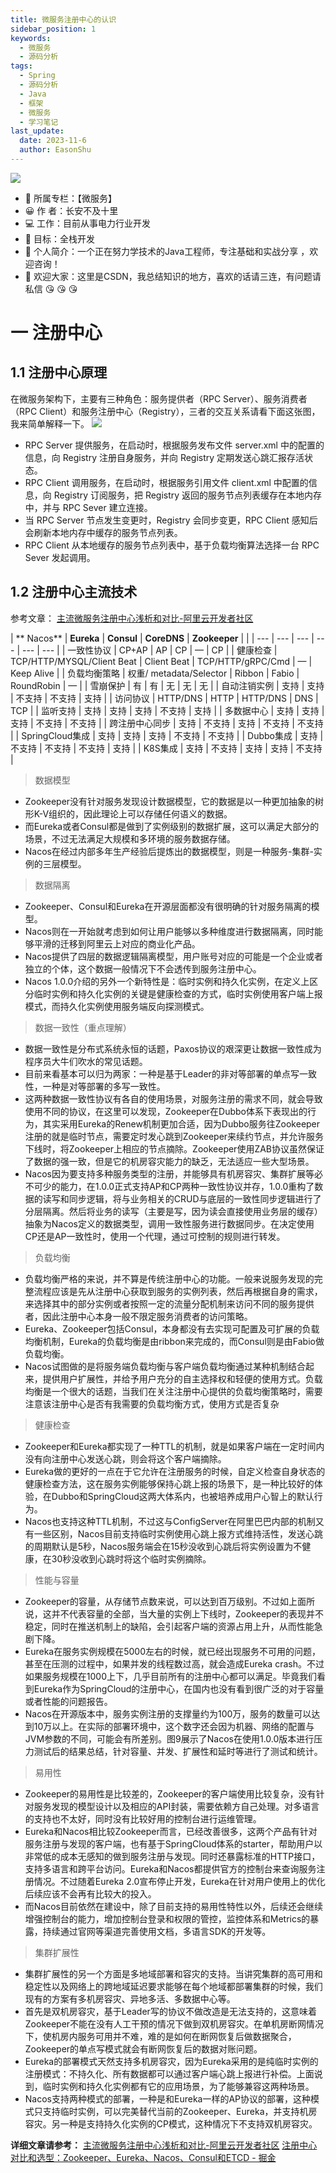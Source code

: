 ```yaml
---
title: 微服务注册中心的认识
sidebar_position: 1
keywords:
  - 微服务
  - 源码分析
tags:
  - Spring
  - 源码分析
  - Java
  - 框架
  - 微服务
  - 学习笔记
last_update:
  date: 2023-11-6
  author: EasonShu
---
```



![](https://cdn.nlark.com/yuque/0/2023/gif/12426173/1697695389598-01376028-0111-4de9-a2de-b5f21f123b74.gif#averageHue=%23fcfcfc&clientId=ua8dfa591-4c93-4&from=paste&id=u0ed3a455&originHeight=80&originWidth=640&originalType=url&ratio=1.25&rotation=0&showTitle=false&status=done&style=none&taskId=u634e7ae1-ba5e-4b6e-b637-79674a6e2cd&title=)

- 💌 所属专栏：【微服务】
- 😀 作 者：长安不及十里
- 💻 工作：目前从事电力行业开发
- 🌈 目标：全栈开发
- 🚀 个人简介：一个正在努力学技术的Java工程师，专注基础和实战分享 ，欢迎咨询！
- 💖 欢迎大家：这里是CSDN，我总结知识的地方，喜欢的话请三连，有问题请私信 😘 😘 😘
# 一 注册中心
## 1.1 注册中心原理
在微服务架构下，主要有三种角色：服务提供者（RPC Server）、服务消费者（RPC Client）和服务注册中心（Registry），三者的交互关系请看下面这张图，我来简单解释一下。
![](https://cdn.nlark.com/yuque/0/2023/jpeg/12426173/1699440739305-595b6dcb-52b6-484f-8a21-adf883b40831.jpeg#averageHue=%23f4f4f4&clientId=u0081f5ee-452b-4&from=paste&id=u3d8ea02e&originHeight=259&originWidth=725&originalType=url&ratio=1.25&rotation=0&showTitle=false&status=done&style=none&taskId=uafb69d5d-23ec-49c3-9ca5-2e9b24d38df&title=)

- RPC Server 提供服务，在启动时，根据服务发布文件 server.xml 中的配置的信息，向 Registry 注册自身服务，并向 Registry 定期发送心跳汇报存活状态。
- RPC Client 调用服务，在启动时，根据服务引用文件 client.xml 中配置的信息，向 Registry 订阅服务，把 Registry 返回的服务节点列表缓存在本地内存中，并与 RPC Sever 建立连接。
- 当 RPC Server 节点发生变更时，Registry 会同步变更，RPC Client 感知后会刷新本地内存中缓存的服务节点列表。
- RPC Client 从本地缓存的服务节点列表中，基于负载均衡算法选择一台 RPC Sever 发起调用。
## 1.2 注册中心主流技术
参考文章：
[主流微服务注册中心浅析和对比-阿里云开发者社区](https://developer.aliyun.com/article/698930)

| **
Nacos** | **Eureka** | **Consul** | **CoreDNS** | **Zookeeper** | 
 |
| --- | --- | --- | --- | --- | --- |
| 一致性协议 | CP+AP | AP | CP | — | CP |
| 健康检查 | TCP/HTTP/MYSQL/Client Beat | Client Beat | TCP/HTTP/gRPC/Cmd | — | Keep Alive |
| 负载均衡策略 | 权重/
metadata/Selector | Ribbon | Fabio | RoundRobin | — |
| 雪崩保护 | 有 | 有 | 无 | 无 | 无 |
| 自动注销实例 | 支持 | 支持 | 不支持 | 不支持 | 支持 |
| 访问协议 | HTTP/DNS | HTTP | HTTP/DNS | DNS | TCP |
| 监听支持 | 支持 | 支持 | 支持 | 不支持 | 支持 |
| 多数据中心 | 支持 | 支持 | 支持 | 不支持 | 不支持 |
| 跨注册中心同步 | 支持 | 不支持 | 支持 | 不支持 | 不支持 |
| SpringCloud集成 | 支持 | 支持 | 支持 | 不支持 | 不支持 |
| Dubbo集成 | 支持 | 不支持 | 不支持 | 不支持 | 支持 |
| K8S集成 | 支持 | 不支持 | 支持 | 支持 | 不支持 |

> 数据模型

- Zookeeper没有针对服务发现设计数据模型，它的数据是以一种更加抽象的树形K-V组织的，因此理论上可以存储任何语义的数据。
- 而Eureka或者Consul都是做到了实例级别的数据扩展，这可以满足大部分的场景，不过无法满足大规模和多环境的服务数据存储。
- Nacos在经过内部多年生产经验后提炼出的数据模型，则是一种服务-集群-实例的三层模型。
> 数据隔离

- Zookeeper、Consul和Eureka在开源层面都没有很明确的针对服务隔离的模型。
- Nacos则在一开始就考虑到如何让用户能够以多种维度进行数据隔离，同时能够平滑的迁移到阿里云上对应的商业化产品。
- Nacos提供了四层的数据逻辑隔离模型，用户账号对应的可能是一个企业或者独立的个体，这个数据一般情况下不会透传到服务注册中心。
- Nacos 1.0.0介绍的另外一个新特性是：临时实例和持久化实例，在定义上区分临时实例和持久化实例的关键是健康检查的方式，临时实例使用客户端上报模式，而持久化实例使用服务端反向探测模式。
> 数据一致性（重点理解）

- 数据一致性是分布式系统永恒的话题，Paxos协议的艰深更让数据一致性成为程序员大牛们吹水的常见话题。
- 目前来看基本可以归为两家：一种是基于Leader的非对等部署的单点写一致性，一种是对等部署的多写一致性。
- 这两种数据一致性协议有各自的使用场景，对服务注册的需求不同，就会导致使用不同的协议，在这里可以发现，Zookeeper在Dubbo体系下表现出的行为，其实采用Eureka的Renew机制更加合适，因为Dubbo服务往Zookeeper注册的就是临时节点，需要定时发心跳到Zookeeper来续约节点，并允许服务下线时，将Zookeeper上相应的节点摘除。Zookeeper使用ZAB协议虽然保证了数据的强一致，但是它的机房容灾能力的缺乏，无法适应一些大型场景。
- Nacos因为要支持多种服务类型的注册，并能够具有机房容灾、集群扩展等必不可少的能力，在1.0.0正式支持AP和CP两种一致性协议并存，1.0.0重构了数据的读写和同步逻辑，将与业务相关的CRUD与底层的一致性同步逻辑进行了分层隔离。然后将业务的读写（主要是写，因为读会直接使用业务层的缓存）抽象为Nacos定义的数据类型，调用一致性服务进行数据同步。在决定使用CP还是AP一致性时，使用一个代理，通过可控制的规则进行转发。
> 负载均衡

- 负载均衡严格的来说，并不算是传统注册中心的功能。一般来说服务发现的完整流程应该是先从注册中心获取到服务的实例列表，然后再根据自身的需求，来选择其中的部分实例或者按照一定的流量分配机制来访问不同的服务提供者，因此注册中心本身一般不限定服务消费者的访问策略。
- Eureka、Zookeeper包括Consul，本身都没有去实现可配置及可扩展的负载均衡机制，Eureka的负载均衡是由ribbon来完成的，而Consul则是由Fabio做负载均衡。
- Nacos试图做的是将服务端负载均衡与客户端负载均衡通过某种机制结合起来，提供用户扩展性，并给予用户充分的自主选择权和轻便的使用方式。负载均衡是一个很大的话题，当我们在关注注册中心提供的负载均衡策略时，需要注意该注册中心是否有我需要的负载均衡方式，使用方式是否复杂
> 健康检查

- Zookeeper和Eureka都实现了一种TTL的机制，就是如果客户端在一定时间内没有向注册中心发送心跳，则会将这个客户端摘除。
- Eureka做的更好的一点在于它允许在注册服务的时候，自定义检查自身状态的健康检查方法，这在服务实例能够保持心跳上报的场景下，是一种比较好的体验，在Dubbo和SpringCloud这两大体系内，也被培养成用户心智上的默认行为。
- Nacos也支持这种TTL机制，不过这与ConfigServer在阿里巴巴内部的机制又有一些区别，Nacos目前支持临时实例使用心跳上报方式维持活性，发送心跳的周期默认是5秒，Nacos服务端会在15秒没收到心跳后将实例设置为不健康，在30秒没收到心跳时将这个临时实例摘除。
> 性能与容量

- Zookeeper的容量，从存储节点数来说，可以达到百万级别。不过如上面所说，这并不代表容量的全部，当大量的实例上下线时，Zookeeper的表现并不稳定，同时在推送机制上的缺陷，会引起客户端的资源占用上升，从而性能急剧下降。
- Eureka在服务实例规模在5000左右的时候，就已经出现服务不可用的问题，甚至在压测的过程中，如果并发的线程数过高，就会造成Eureka crash。不过如果服务规模在1000上下，几乎目前所有的注册中心都可以满足。毕竟我们看到Eureka作为SpringCloud的注册中心，在国内也没有看到很广泛的对于容量或者性能的问题报告。
- Nacos在开源版本中，服务实例注册的支撑量约为100万，服务的数量可以达到10万以上。在实际的部署环境中，这个数字还会因为机器、网络的配置与JVM参数的不同，可能会有所差别。图9展示了Nacos在使用1.0.0版本进行压力测试后的结果总结，针对容量、并发、扩展性和延时等进行了测试和统计。
> 易用性

- Zookeeper的易用性是比较差的，Zookeeper的客户端使用比较复杂，没有针对服务发现的模型设计以及相应的API封装，需要依赖方自己处理。对多语言的支持也不太好，同时没有比较好用的控制台进行运维管理。
- Eureka和Nacos相比较Zookeeper而言，已经改善很多，这两个产品有针对服务注册与发现的客户端，也有基于SpringCloud体系的starter，帮助用户以非常低的成本无感知的做到服务注册与发现。同时还暴露标准的HTTP接口，支持多语言和跨平台访问。Eureka和Nacos都提供官方的控制台来查询服务注册情况。不过随着Eureka 2.0宣布停止开发，Eureka在针对用户使用上的优化后续应该不会再有比较大的投入。
- 而Nacos目前依然在建设中，除了目前支持的易用性特性以外，后续还会继续增强控制台的能力，增加控制台登录和权限的管控，监控体系和Metrics的暴露，持续通过官网等渠道完善使用文档，多语言SDK的开发等。
> 集群扩展性

- 集群扩展性的另一个方面是多地域部署和容灾的支持。当讲究集群的高可用和稳定性以及网络上的跨地域延迟要求能够在每个地域都部署集群的时候，我们现有的方案有多机房容灾、异地多活、多数据中心等。
- 首先是双机房容灾，基于Leader写的协议不做改造是无法支持的，这意味着Zookeeper不能在没有人工干预的情况下做到双机房容灾。在单机房断网情况下，使机房内服务可用并不难，难的是如何在断网恢复后做数据聚合，Zookeeper的单点写模式就会有断网恢复后的数据对账问题。
- Eureka的部署模式天然支持多机房容灾，因为Eureka采用的是纯临时实例的注册模式：不持久化、所有数据都可以通过客户端心跳上报进行补偿。上面说到，临时实例和持久化实例都有它的应用场景，为了能够兼容这两种场景。
- Nacos支持两种模式的部署，一种是和Eureka一样的AP协议的部署，这种模式只支持临时实例，可以完美替代当前的Zookeeper、Eureka，并支持机房容灾。另一种是支持持久化实例的CP模式，这种情况下不支持双机房容灾。

**详细文章请参考：**
[主流微服务注册中心浅析和对比-阿里云开发者社区](https://developer.aliyun.com/article/698930)
[注册中心对比和选型：Zookeeper、Eureka、Nacos、Consul和ETCD - 掘金](https://juejin.cn/post/7068065361312088095)




